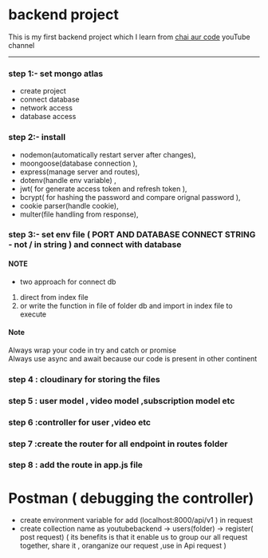 # backend project 
  This is my first backend project which I learn from [chai aur code](https://www.youtube.com/playlist?list=PLu71SKxNbfoBGh_8p_NS-ZAh6v7HhYqHW)  youTube channel 

 ---
### step 1:- set mongo atlas 
- create project 
- connect database
- network access 
- database access

### step 2:- install 
 - nodemon(automatically restart server after changes),
 - moongoose(database connection ), 
 - express(manage server and routes), 
 - dotenv(handle env variable) , 
 - jwt( for generate access token and refresh token  ), 
 - bcrypt( for hashing the password and compare orignal password ), 
 - cookie parser(handle cookie),
 - multer(file handling from response),

### step 3:- set env file ( PORT AND DATABASE CONNECT STRING - not / in string ) and connect with database 
 
#### NOTE
  - two approach for connect db
   1. direct from index file 
   2. or write the function in  file of folder db and import in index file to execute 

#### Note
   Always wrap your code in try and catch or promise    
   Always use async and await because our code is present in other continent


### step 4 : cloudinary for storing  the files

### step 5 : user model , video model ,subscription model etc

### step 6 :controller for user ,video etc 

### step 7 :create the router for all endpoint in routes folder 

### step 8 : add the route in app.js file
 
# Postman ( debugging the controller)
- create environment variable for add (localhost:8000/api/v1 ) in request 
- create collection name as youtubebackend -> users(folder) -> register( post request) ( its benefits is that it enable us to group our all request together, share it , oranganize our request ,use in Api request )


